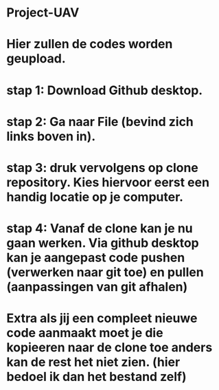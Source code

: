 # Project-UAV
# Hier zullen de codes worden geupload.
# stap 1: Download Github desktop.
# stap 2: Ga naar File (bevind zich links boven in).
# stap 3: druk vervolgens op clone repository. Kies hiervoor eerst een handig locatie op je computer.
# stap 4: Vanaf de clone kan je nu gaan werken. Via github desktop kan je aangepast code pushen (verwerken naar git toe) en pullen (aanpassingen van git afhalen)
# Extra als jij een compleet nieuwe code aanmaakt moet je die kopieeren naar de clone toe anders kan de rest het niet zien. (hier bedoel ik dan het bestand zelf)
